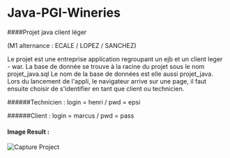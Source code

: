 Java-PGI-Wineries
=================

####Projet java client léger

(M1 alternance : ECALE / LOPEZ / SANCHEZ)

Le projet est une entreprise application regroupant un ejb et un client leger - war.
La base de donnée se trouve à la racine du projet sous le nom projet_java.sql
Le nom de la base de données est elle aussi projet_java.
Lors du lancement de l'appli, le navigateur arrive sur une page, 
il faut ensuite choisir de s'identifier en tant que client ou technicien.

######Technicien : login = henri / pwd = epsi

######Client : login = marcus / pwd = pass

#### **Image Result :**

![Capture Project](http://i41.tinypic.com/72wuhd.jpg)
